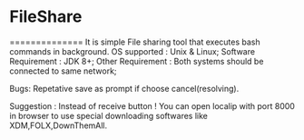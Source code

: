 
# FileShare
==============
  It is simple File sharing tool that executes bash commands in background. 
  OS supported : Unix & Linux;
  Software Requirement : JDK 8+;
  Other Requirement : Both systems should be connected to same network;
  
  Bugs: Repetative save as prompt if choose cancel(resolving).
        
  Suggestion : Instead of receive button ! You can open localip with port 8000 in browser to use special downloading softwares like XDM,FOLX,DownThemAll. 
        
